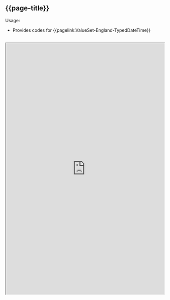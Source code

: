 ## {{page-title}}

Usage:
- Provides codes for {{pagelink:ValueSet-England-TypedDateTime}}

<br>


<iframe src="https://simplifier.net/guide/nhs-england-implementation-guide-stu1/Home/Terminology/All-CodeSystems/CodeSystem-England-ORDDateTime.page.md?version=current" height="800px" width="100%"></iframe>